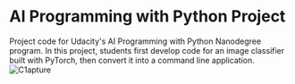 # AI Programming with Python Project

Project code for Udacity's AI Programming with Python Nanodegree program. In this project, students first develop code for an image classifier built with PyTorch, then convert it into a command line application.
![C1apture](https://user-images.githubusercontent.com/56920071/119466760-3b498880-bd45-11eb-9642-cfa6a35a1d0e.PNG)
